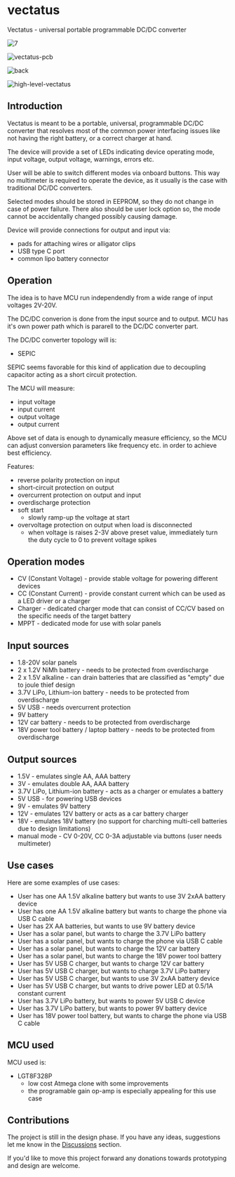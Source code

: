 # vectatus
Vectatus - universal portable programmable DC/DC converter

![7](https://github.com/user-attachments/assets/907becdf-10fd-4e0c-bb57-2495eac52631)

![vectatus-pcb](https://github.com/user-attachments/assets/19aba33c-e9f4-452a-86b7-c66815fba3c6)

![back](https://github.com/user-attachments/assets/fb1222c6-c984-4e3c-9004-d7b7184c00cf)

![high-level-vectatus](https://github.com/user-attachments/assets/da3f6433-87c1-4ef2-8a7e-b05aaf931699)

## Introduction
Vectatus is meant to be a portable, universal, programmable DC/DC converter that resolves most of the common power interfacing issues like not having the right battery, or a correct charger at hand.

The device will provide a set of LEDs indicating device operating mode, input voltage, output voltage, warnings, errors etc.

User will be able to switch different modes via onboard buttons. This way no multimeter is required to operate the device, as it usually is the case with traditional DC/DC converters.

Selected modes should be stored in EEPROM, so they do not change in case of power failure. There also should be user lock option so, the mode cannot be accidentally changed possibly causing damage.

Device will provide connections for output and input via:
* pads for attaching wires or alligator clips
* USB type C port
* common lipo battery connector

## Operation
The idea is to have MCU run independendly from a wide range of input voltages 2V-20V.

The DC/DC converion is done from the input source and to output. MCU has it's own power path which is pararell to the DC/DC converter part.

The DC/DC converter topology will is:
* SEPIC

SEPIC seems favorable for this kind of application due to decoupling capacitor acting as a short circuit protection.

The MCU will measure:
* input voltage
* input current
* output voltage
* output current

Above set of data is enough to dynamically measure efficiency, so the MCU can adjust conversion parameters like frequency etc. in order to achieve best efficiency.

Features:
* reverse polarity protection on input
* short-circuit protection on output
* overcurrent protection on output and input
* overdischarge protection
* soft start
  - slowly ramp-up the voltage at start
* overvoltage protection on output when load is disconnected
  - when voltage is raises 2-3V above preset value, immediately turn the duty cycle to 0 to prevent voltage spikes

## Operation modes
* CV (Constant Voltage) - provide stable voltage for powering different devices
* CC (Constant Current) - provide constant current which can be used as a LED driver or a charger
* Charger - dedicated charger mode that can consist of CC/CV based on the specific needs of the target battery
* MPPT - dedicated mode for use with solar panels

## Input sources
- 1.8-20V solar panels
- 2 x 1.2V NiMh battery - needs to be protected from overdischarge
- 2 x 1.5V alkaline - can drain batteries that are classified as "empty" due to joule thief design
- 3.7V LiPo, Lithium-ion battery - needs to be protected from overdischarge
- 5V USB - needs overcurrent protection
- 9V battery
- 12V car battery - needs to be protected from overdischarge
- 18V power tool battery / laptop battery - needs to be protected from overdischarge

## Output sources
- 1.5V - emulates single AA, AAA battery
- 3V - emulates double AA, AAA battery
- 3.7V LiPo, Lithium-ion battery - acts as a charger or emulates a battery
- 5V USB - for powering USB devices
- 9V - emulates 9V battery
- 12V - emulates 12V battery or acts as a car battery charger
- 18V - emulates 18V battery (no support for charching multi-cell batteries due to design limitations)
- manual mode - CV 0-20V, CC 0-3A adjustable via buttons (user needs multimeter)

## Use cases
Here are some examples of use cases:
* User has one AA 1.5V alkaline battery but wants to use 3V 2xAA battery device
* User has one AA 1.5V alkaline battery but wants to charge the phone via USB C cable
* User has 2X AA batteries, but wants to use 9V battery device
* User has a solar panel, but wants to charge the 3.7V LiPo battery
* User has a solar panel, but wants to charge the phone via USB C cable
* User has a solar panel, but wants to charge the 12V car battery
* User has a solar panel, but wants to charge the 18V power tool battery
* User has 5V USB C charger, but wants to charge 12V car battery
* User has 5V USB C charger, but wants to charge 3.7V LiPo battery
* User has 5V USB C charger, but wants to use 3V 2xAA battery device
* User has 5V USB C charger, but wants to drive power LED at 0.5/1A constant current
* User has 3.7V LiPo battery, but wants to power 5V USB C device
* User has 3.7V LiPo battery, but wants to power 9V battery device
* User has 18V power tool battery, but wants to charge the phone via USB C cable

## MCU used
MCU used is:
* LGT8F328P
  - low cost Atmega clone with some improvements
  - the programable gain op-amp is especially appealing for this use case


## Contributions
The project is still in the design phase. If you have any ideas, suggestions let me know in the [Discussions](https://github.com/kamilsss655/vectatus/discussions) section.

If you'd like to move this project forward any donations towards prototyping and design are welcome.
